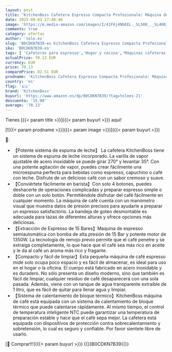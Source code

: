 ```yaml
---
layout: post
title: 'KitchenBoss Cafetera Espresso Compacta Profesionale: Máquina de Café Expreso para el Hogar  Cafetera Manual para Cappuccinos  Cafetera Express 15 Bares con Espumador  1.2L Depósito Extraíble'
date: 2025-09-03 17:40:46
image: 'https://m.media-amazon.com/images/I/41F6j4NbEEL._SL500_._SL400_.jpg'
comments: true
category: ofertas
author: 'tole.es'
slug: 'B0CDKN7B39-es KitchenBoss Cafetera Espresso Compacta Profesionale:...'
sku: 'B0CDKN7B39-es'
tags: [ 'Cafeteras para espresso','Hogar y cocina','Máquinas cafeteras','Máquinas de café espresso a vapor','Utensilios para café y té','cafetera','kitchenboss','🇪🇸', ]
actualPrice: 70.13 EUR
currency: EUR
price: 70.13
comparePrice: 82.51 EUR
prodname: 'KitchenBoss Cafetera Espresso Compacta Profesionale: Máquina de Café Expreso para el Hogar  Cafetera Manual para Cappuccinos  Cafetera Express 15 Bares con Espumador  1.2L Depósito Extraíble'
country: 'es'
flag: '🇪🇸'
brand: 'KitchenBoss'
buyurl: 'https://www.amazon.es/dp/B0CDKN7B39/?tag=tolees-21'
descuento: '15.00'
average: '70.13'
---
```


Tienes [{{< param title >}}]({{< param buyurl >}}) aqui!

[![{{< param prodname >}}]({{< param image >}})]({{< param buyurl >}})

🔎:

- 【Potente sistema de espuma de leche】 La cafetera KitchenBoss tiene un sistema de espuma de leche incorporado. La varilla de vapor ajustable de acero inoxidable se puede girar 270° y levantar 35°. Con una potente agitación de vapor, puedes crear fácilmente una microespuma perfecta para bebidas como espresso, capuchino o café con leche. Disfrute de un delicioso café con un sabor cremoso y suave.
- 【Conviértete fácilmente en barista】Con solo 4 botones, puedes deshacerte de operaciones complicadas y preparar espresso simple o doble con un solo botón. Permitiéndole disfrutar del café fácilmente en cualquier momento. La máquina de café cuenta con un manómetro visual que muestra datos de presión precisos para ayudarle a preparar un espresso satisfactorio. La bandeja de goteo desmontable es adecuada para tazas de diferentes alturas y ofrece opciones más deliciosas.
- 【Extracción de Espresso de 15 Bares】Maquina de espresso semiautomática con bomba de alta presión de 15 Bar y potente motor de 1350W. La tecnología de remojo previo permite que el café penetre y se extraiga completamente, lo que hace que el café sea más rico en aceite y le da al café un aroma más rico y fragante.
- 【Compacto y fácil de limpiar】Esta pequeña máquina de café espresso mide solo ocupa poco espacio y es fácil de almacenar, es ideal para uso en el hogar o la oficina. El cuerpo está fabricado en acero inoxidable y es duradero. No sólo presenta un diseño moderno, sino que también es fácil de limpiar, cualquier residuo de café desaparecerá con una sola pasada. Además, viene con un tanque de agua transparente extraíble de 1 litro, que es fácil de quitar para llenar agua y limpiar.
- 【Sistema de calentamiento de bloque térmico】KitchenBoss máquina de café está equipada con un sistema de calentamiento de bloque térmico que puede calentarse rápidamente. Al mismo tiempo, el control de temperatura inteligente NTC puede garantizar una temperatura de preparación estable y hace que el café sepa mejor. La cafetera está equipada con dispositivos de protección contra sobrecalentamiento y sobretensión, lo cual es seguro y confiable. Por favor sientete libre de usarlo.

[🛒 Comprar!!!]({{< param buyurl >}})
{{<world>}}B0CDKN7B39{{</world>}}
